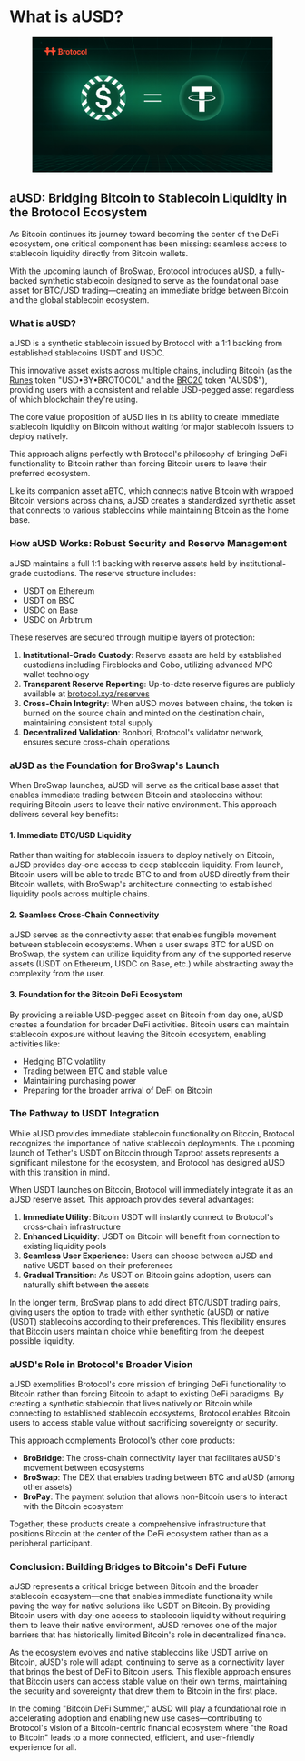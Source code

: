 # What is aUSD?

<figure><img src="../.gitbook/assets/ausd.png" alt=""><figcaption></figcaption></figure>

## aUSD: Bridging Bitcoin to Stablecoin Liquidity in the Brotocol Ecosystem

As Bitcoin continues its journey toward becoming the center of the DeFi ecosystem, one critical component has been missing: seamless access to stablecoin liquidity directly from Bitcoin wallets.&#x20;

With the upcoming launch of BroSwap, Brotocol introduces aUSD, a fully-backed synthetic stablecoin designed to serve as the foundational base asset for BTC/USD trading—creating an immediate bridge between Bitcoin and the global stablecoin ecosystem.

### What is aUSD?

aUSD is a synthetic stablecoin issued by Brotocol with a 1:1 backing from established stablecoins USDT and USDC.&#x20;

This innovative asset exists across multiple chains, including Bitcoin (as the [Runes](https://www.oklink.com/bitcoin/token/runes/895623-492) token "USD•BY•BROTOCOL" and the [BRC20](https://www.oklink.com/bitcoin/token/brc20/80977467) token "AUSD$"), providing users with a consistent and reliable USD-pegged asset regardless of which blockchain they're using.

The core value proposition of aUSD lies in its ability to create immediate stablecoin liquidity on Bitcoin without waiting for major stablecoin issuers to deploy natively.&#x20;

This approach aligns perfectly with Brotocol's philosophy of bringing DeFi functionality to Bitcoin rather than forcing Bitcoin users to leave their preferred ecosystem.

Like its companion asset aBTC, which connects native Bitcoin with wrapped Bitcoin versions across chains, aUSD creates a standardized synthetic asset that connects to various stablecoins while maintaining Bitcoin as the home base.

### How aUSD Works: Robust Security and Reserve Management

aUSD maintains a full 1:1 backing with reserve assets held by institutional-grade custodians. The reserve structure includes:

* USDT on Ethereum
* USDT on BSC
* USDC on Base
* USDC on Arbitrum

These reserves are secured through multiple layers of protection:

1. **Institutional-Grade Custody**: Reserve assets are held by established custodians including Fireblocks and Cobo, utilizing advanced MPC wallet technology
2. **Transparent Reserve Reporting**: Up-to-date reserve figures are publicly available at [brotocol.xyz/reserves](https://www.brotocol.xyz/reserves)
3. **Cross-Chain Integrity**: When aUSD moves between chains, the token is burned on the source chain and minted on the destination chain, maintaining consistent total supply
4. **Decentralized Validation**: Bonbori, Brotocol's validator network, ensures secure cross-chain operations

### aUSD as the Foundation for BroSwap's Launch

When BroSwap launches, aUSD will serve as the critical base asset that enables immediate trading between Bitcoin and stablecoins without requiring Bitcoin users to leave their native environment. This approach delivers several key benefits:

#### 1. Immediate BTC/USD Liquidity

Rather than waiting for stablecoin issuers to deploy natively on Bitcoin, aUSD provides day-one access to deep stablecoin liquidity. From launch, Bitcoin users will be able to trade BTC to and from aUSD directly from their Bitcoin wallets, with BroSwap's architecture connecting to established liquidity pools across multiple chains.

#### 2. Seamless Cross-Chain Connectivity

aUSD serves as the connectivity asset that enables fungible movement between stablecoin ecosystems. When a user swaps BTC for aUSD on BroSwap, the system can utilize liquidity from any of the supported reserve assets (USDT on Ethereum, USDC on Base, etc.) while abstracting away the complexity from the user.

#### 3. Foundation for the Bitcoin DeFi Ecosystem

By providing a reliable USD-pegged asset on Bitcoin from day one, aUSD creates a foundation for broader DeFi activities. Bitcoin users can maintain stablecoin exposure without leaving the Bitcoin ecosystem, enabling activities like:

* Hedging BTC volatility
* Trading between BTC and stable value
* Maintaining purchasing power
* Preparing for the broader arrival of DeFi on Bitcoin

### The Pathway to USDT Integration

While aUSD provides immediate stablecoin functionality on Bitcoin, Brotocol recognizes the importance of native stablecoin deployments. The upcoming launch of Tether's USDT on Bitcoin through Taproot assets represents a significant milestone for the ecosystem, and Brotocol has designed aUSD with this transition in mind.

When USDT launches on Bitcoin, Brotocol will immediately integrate it as an aUSD reserve asset. This approach provides several advantages:

1. **Immediate Utility**: Bitcoin USDT will instantly connect to Brotocol's cross-chain infrastructure
2. **Enhanced Liquidity**: USDT on Bitcoin will benefit from connection to existing liquidity pools
3. **Seamless User Experience**: Users can choose between aUSD and native USDT based on their preferences
4. **Gradual Transition**: As USDT on Bitcoin gains adoption, users can naturally shift between the assets

In the longer term, BroSwap plans to add direct BTC/USDT trading pairs, giving users the option to trade with either synthetic (aUSD) or native (USDT) stablecoins according to their preferences. This flexibility ensures that Bitcoin users maintain choice while benefiting from the deepest possible liquidity.

### aUSD's Role in Brotocol's Broader Vision

aUSD exemplifies Brotocol's core mission of bringing DeFi functionality to Bitcoin rather than forcing Bitcoin to adapt to existing DeFi paradigms. By creating a synthetic stablecoin that lives natively on Bitcoin while connecting to established stablecoin ecosystems, Brotocol enables Bitcoin users to access stable value without sacrificing sovereignty or security.

This approach complements Brotocol's other core products:

* **BroBridge**: The cross-chain connectivity layer that facilitates aUSD's movement between ecosystems
* **BroSwap**: The DEX that enables trading between BTC and aUSD (among other assets)
* **BroPay**: The payment solution that allows non-Bitcoin users to interact with the Bitcoin ecosystem

Together, these products create a comprehensive infrastructure that positions Bitcoin at the center of the DeFi ecosystem rather than as a peripheral participant.

### Conclusion: Building Bridges to Bitcoin's DeFi Future

aUSD represents a critical bridge between Bitcoin and the broader stablecoin ecosystem—one that enables immediate functionality while paving the way for native solutions like USDT on Bitcoin. By providing Bitcoin users with day-one access to stablecoin liquidity without requiring them to leave their native environment, aUSD removes one of the major barriers that has historically limited Bitcoin's role in decentralized finance.

As the ecosystem evolves and native stablecoins like USDT arrive on Bitcoin, aUSD's role will adapt, continuing to serve as a connectivity layer that brings the best of DeFi to Bitcoin users. This flexible approach ensures that Bitcoin users can access stable value on their own terms, maintaining the security and sovereignty that drew them to Bitcoin in the first place.

In the coming "Bitcoin DeFi Summer," aUSD will play a foundational role in accelerating adoption and enabling new use cases—contributing to Brotocol's vision of a Bitcoin-centric financial ecosystem where "the Road to Bitcoin" leads to a more connected, efficient, and user-friendly experience for all.
